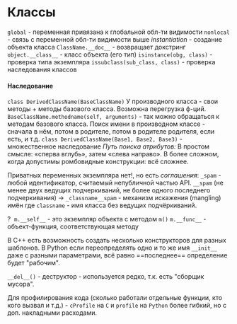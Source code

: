 # Классы
`global` - переменная привязана к глобальной обл-ти видимости
`nonlocal` - связь с переменной обл-ти видимости выше
*instantiation* - создание объекта класса
`ClassName.__doc__` - возвращает докстринг
`object.__class__` - класс объекта (его тип)
`isinstance(obg, class)` - проверка типа экземпляра
`issubclass(sub_class, class)` - проверка наследования классов

#### Наследование
`class DerivedClassName(BaseClassName)`
У производного класса - свои методы + методы базового класса.
Возможна перегрузка ф-ций.
`BaseClassName.methodname(self, arguments)` - так можно обращаться к методам базового класса.
Поиск имени в производном классе - сначала в нём, потом в родителе, потом в родителе родителя, если есть, и т.д.
`class DerivedClassName(Base1, Base2, Base3)` - множественное наследование
*Путь поиска атрибутов:*
В простом смысле: «сперва вглубь», затем «слева направо».
В более сложном, когда допустимы ромбовидные конструкции: всё сложнее.

Приватных переменных экземпляра нет!, но есть *соглашения*:
`_spam` -  любой идентификатор, считаемый непубличной частью API.
`__spam` (не менее двух ведущих подчеркиваний, не более одного последнего подчеркивания) -> `_classname__spam` - механизм искажения (mangling) имён
где `classname` - имя класса без ведущих подчёркиваний.

?
 `m.__self__` - это экземпляр объекта с методом `m()`
 `m.__func__` - объект-функция, соответствующая методу


В С++ есть возможность создать несколько конструкторов для разных шаблонов. В Python если переопределять одно и то же имя `__init__` даже с разными параметрами, всё равно ==последнее== определение будет "рабочим".

`__del__()` - деструктор - используется редко, т.к. есть "сборщик мусора".



Для профилирования кода (сколько работали отдельные функции, кто кого вызвал и т.д.) - `cProfile` на `C` и `profile` на `Python` более гибкий, но с доп. накладными расходами.